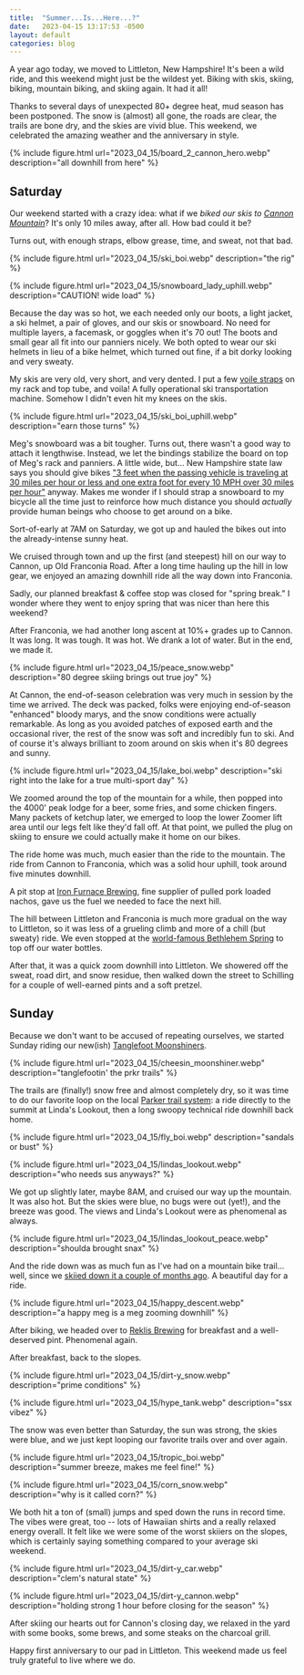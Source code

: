 ```yaml
---
title:  "Summer...Is...Here...?"
date:   2023-04-15 13:17:53 -0500
layout: default
categories: blog
---
```


A year ago today, we moved to Littleton, New Hampshire! It's been a wild ride, and this weekend might just be the wildest yet. Biking with skis, skiing, biking, mountain biking, and skiing again. It had it all!

Thanks to several days of unexpected 80+ degree heat, mud season has been postponed. The snow is (almost) all gone, the roads are clear, the trails are bone dry, and the skies are vivid blue. This weekend, we celebrated the amazing weather and the anniversary in style.

<!-- readmore -->

{% include figure.html url="2023_04_15/board_2_cannon_hero.webp" description="all downhill from here" %}

## Saturday

Our weekend started with a crazy idea: what if we *biked our skis to [Cannon Mountain](https://www.cannonmt.com/)*? It's only 10 miles away, after all. How bad could it be?

Turns out, with enough straps, elbow grease, time, and sweat, not that bad.


{% include figure.html url="2023_04_15/ski_boi.webp" description="the rig" %}

{% include figure.html url="2023_04_15/snowboard_lady_uphill.webp" description="CAUTION! wide load" %}

Because the day was so hot, we each needed only our boots, a light jacket, a ski helmet, a pair of gloves, and our skis or snowboard. No need for multiple layers, a facemask, or goggles when it's 70 out! The boots and small gear all fit into our panniers nicely. We both opted to wear our ski helmets in lieu of a bike helmet, which turned out fine, if a bit dorky looking and very sweaty.

My skis are very old, very short, and very dented. I put a few [voile straps](https://www.voilestraps.com/) on my rack and top tube, and voila! A fully operational ski transportation machine. Somehow I didn't even hit my knees on the skis.

{% include figure.html url="2023_04_15/ski_boi_uphill.webp" description="earn those turns" %}

Meg's snowboard was a bit tougher. Turns out, there wasn't a good way to attach it lengthwise. Instead, we let the bindings stabilize the board on top of Meg's rack and panniers. A little wide, but... New Hampshire state law says you should give bikes ["3 feet when the passing vehicle is traveling at 30 miles per hour or less and one extra foot for every 10 MPH over 30 miles per hour"](https://www.nh.gov/dot/programs/bikeped/traffic.htm) anyway. Makes me wonder if I should strap a snowboard to my bicycle all the time just to reinforce how much distance you should *actually* provide human beings who choose to get around on a bike.

Sort-of-early at 7AM on Saturday, we got up and hauled the bikes out into the already-intense sunny heat.

We cruised through town and up the first (and steepest) hill on our way to Cannon, up Old Franconia Road. After a long time hauling up the hill in low gear, we enjoyed an amazing downhill ride all the way down into Franconia.

Sadly, our planned breakfast & coffee stop was closed for "spring break." I wonder where they went to enjoy spring that was nicer than here this weekend?

After Franconia, we had another long ascent at 10%+ grades up to Cannon. It was long. It was tough. It was hot. We drank a lot of water. But in the end, we made it.

{% include figure.html url="2023_04_15/peace_snow.webp" description="80 degree skiing brings out true joy" %}

At Cannon, the end-of-season celebration was very much in session by the time we arrived. The deck was packed, folks were enjoying end-of-season "enhanced" bloody marys, and the snow conditions were actually remarkable. As long as you avoided patches of exposed earth and the occasional river, the rest of the snow was soft and incredibly fun to ski. And of course it's always brilliant to zoom around on skis when it's 80 degrees and sunny.

{% include figure.html url="2023_04_15/lake_boi.webp" description="ski right into the lake for a true multi-sport day" %}

We zoomed around the top of the mountain for a while, then popped into the 4000' peak lodge for a beer, some fries, and some chicken fingers. Many packets of ketchup later, we emerged to loop the lower Zoomer lift area until our legs felt like they'd fall off. At that point, we pulled the plug on skiing to ensure we could actually make it home on our bikes.

The ride home was much, much easier than the ride to the mountain. The ride from Cannon to Franconia, which was a solid hour uphill, took around five minutes downhill.

A pit stop at [Iron Furnace Brewing](https://www.ironfurnacebrewing.com/), fine supplier of pulled pork loaded nachos, gave us the fuel we needed to face the next hill.

The hill between Littleton and Franconia is much more gradual on the way to Littleton, so it was less of a grueling climb and more of a chill (but sweaty) ride. We even stopped at the [world-famous Bethlehem Spring](https://goo.gl/maps/y6hXG4W3WYaFTH9Q9) to top off our water bottles.

After that, it was a quick zoom downhill into Littleton. We showered off the sweat, road dirt, and snow residue, then walked down the street to Schilling for a couple of well-earned pints and a soft pretzel.

## Sunday

Because we don't want to be accused of repeating ourselves, we started Sunday riding our new(ish) [Tanglefoot Moonshiners](https://tanglefootcycles.com/tanglefoot/moonshiner/).

{% include figure.html url="2023_04_15/cheesin_moonshiner.webp" description="tanglefootin' the prkr trails" %}

The trails are (finally!) snow free and almost completely dry, so it was time to do our favorite loop on the local [Parker trail system](https://prkrmtn.org/): a ride directly to the summit at Linda's Lookout, then a long swoopy technical ride downhill back home.

{% include figure.html url="2023_04_15/fly_boi.webp" description="sandals or bust" %}

{% include figure.html url="2023_04_15/lindas_lookout.webp" description="who needs sus anyways?" %}

We got up slightly later, maybe 8AM, and cruised our way up the mountain. It was also hot. But the skies were blue, no bugs were out (yet!), and the breeze was good. The views and Linda's Lookout were as phenomenal as always.

{% include figure.html url="2023_04_15/lindas_lookout_peace.webp" description="shoulda brought snax" %}


And the ride down was as much fun as I've had on a mountain bike trail... well, since we [skiied down it a couple of months ago](/blog/2023/03/23/winter-in-littleton/). A beautiful day for a ride.

{% include figure.html url="2023_04_15/happy_descent.webp" description="a happy meg is a meg zooming downhill" %}

After biking, we headed over to [Reklis Brewing](https://www.reklisbrewing.com/) for breakfast and a well-deserved pint. Phenomenal again.

After breakfast, back to the slopes.

{% include figure.html url="2023_04_15/dirt-y_snow.webp" description="prime conditions" %}

{% include figure.html url="2023_04_15/hype_tank.webp" description="ssx vibez" %}

The snow was even better than Saturday, the sun was strong, the skies were blue, and we just kept looping our favorite trails over and over again.

{% include figure.html url="2023_04_15/tropic_boi.webp" description="summer breeze, makes me feel fine!" %}

{% include figure.html url="2023_04_15/corn_snow.webp" description="why is it called corn?" %}

We both hit a ton of (small) jumps and sped down the runs in record time. The vibes were great, too -- lots of Hawaiian shirts and a really relaxed energy overall. It felt like we were some of the worst skiiers on the slopes, which is certainly saying something compared to your average ski weekend.

{% include figure.html url="2023_04_15/dirt-y_car.webp" description="clem's natural state" %}

{% include figure.html url="2023_04_15/dirt-y_cannon.webp" description="holding strong 1 hour before closing for the season" %}

After skiing our hearts out for Cannon's closing day, we relaxed in the yard with some books, some brews, and some steaks on the charcoal grill.

Happy first anniversary to our pad in Littleton. This weekend made us feel truly grateful to live where we do.










